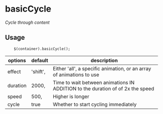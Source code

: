 # basicCycle

*Cycle through content* 

## Usage

		$(container).basicCycle();

options       | default       | description
------------- | ------------- | -------------
effect        | 'shift',      | Either 'all', a specific animation, or an array of animations to use
duration      | 2000,         | Time to wait between animations IN ADDITION to the duration of of 2x the speed
speed         | 500,          | Higher is longer
cycle         | true          | Whether to start cycling immediately
